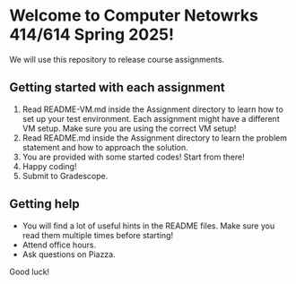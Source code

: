 # Welcome to Computer Netowrks 414/614 Spring 2025!
We will use this repository to release course assignments. 

## Getting started with each assignment

1. Read README-VM.md inside the Assignment directory to learn how to set up your test environment. Each assignment might have a different VM setup. Make sure you are using the correct VM setup!
2. Read README.md inside the Assignment directory to learn the problem statement and how to approach the solution.
3. You are provided with some started codes! Start from there!
4. Happy coding!
5. Submit to Gradescope.

## Getting help

- You will find a lot of useful hints in the README files. Make sure you read them multiple times before starting!
- Attend office hours.
- Ask questions on Piazza.

Good luck!